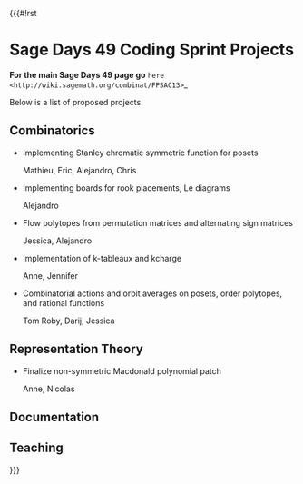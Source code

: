 {{{#!rst

Sage Days 49 Coding Sprint Projects
===================================

**For the main Sage Days 49 page go** `here <http://wiki.sagemath.org/combinat/FPSAC13>`_

Below is a list of proposed projects.

Combinatorics
-------------

* Implementing Stanley chromatic symmetric function for posets

  Mathieu, Eric, Alejandro, Chris

* Implementing boards for rook placements, Le diagrams
  
  Alejandro

* Flow polytopes from permutation matrices and alternating sign matrices

  Jessica, Alejandro

* Implementation of k-tableaux and kcharge

  Anne, Jennifer

* Combinatorial actions and orbit averages on posets, order polytopes, and rational functions

  Tom Roby, Darij, Jessica

Representation Theory
---------------------

* Finalize non-symmetric Macdonald polynomial patch

  Anne, Nicolas

Documentation
-------------

Teaching
--------

}}}
